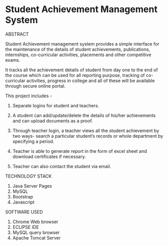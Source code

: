 # Student Achievement Management System

ABSTRACT

Student Achievement management system provides a simple interface for the maintenance of the details of student achievements, publications, internships, co-curricular activities, placements and other competitive exams.

It tracks all the achievement details of student from day one to the end of the course which can be used for all reporting purpose, tracking of co-curricular activities, progress in college and all of these will be available through secure online portal.

This project includes -

1. Separate logins for student and teachers.

2. A student can add/update/delete the details of his/her achievements and can upload documents as a proof.

3. Through teacher login, a teacher views all the student achievement by two ways- search a particular student’s records or  whole department by specifying a period.

4. Teacher is able to generate report in the form of excel sheet and download certificates if necessary.

5. Teacher can also contact the student via email.

TECHNOLOGY STACK

1. Java Server Pages
2. MySQL 
3. Bootstrap 
4. Javascript

SOFTWARE USED

1.	Chrome Web browser
2.	ECLIPSE IDE 
3.	MySQL query browser
4.  Apache Tomcat Server

